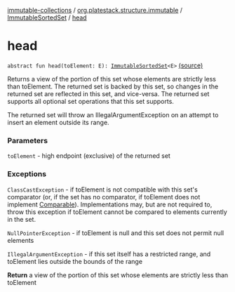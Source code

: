 [immutable-collections](../../index.md) / [org.platestack.structure.immutable](../index.md) / [ImmutableSortedSet](index.md) / [head](.)

# head

`abstract fun head(toElement: E): `[`ImmutableSortedSet`](index.md)`<E>` [(source)](https://github.com/PlateStack/immutable-collections/blob/v0.1.0-alpha/src/main/kotlin/org/platestack/structure/immutable/ImmutableSortedSet.kt#L109)

Returns a view of the portion of this set whose elements are
strictly less than toElement.  The returned set is
backed by this set, so changes in the returned set are
reflected in this set, and vice-versa.  The returned set
supports all optional set operations that this set supports.

The returned set will throw an IllegalArgumentException
on an attempt to insert an element outside its range.

### Parameters

`toElement` - high endpoint (exclusive) of the returned set

### Exceptions

`ClassCastException` - if toElement is not compatible
    with this set's comparator (or, if the set has no comparator,
    if toElement does not implement [Comparable](#)).
    Implementations may, but are not required to, throw this
    exception if toElement cannot be compared to elements
    currently in the set.

`NullPointerException` - if toElement is null and
    this set does not permit null elements

`IllegalArgumentException` - if this set itself has a
    restricted range, and toElement lies outside the
    bounds of the range

**Return**
a view of the portion of this set whose elements are strictly
    less than toElement


